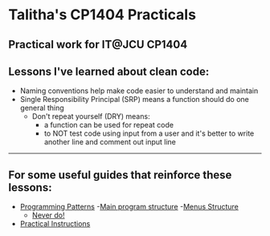 # Talitha's CP1404 Practicals

## Practical work for IT@JCU CP1404

## Lessons I've learned about clean code:
- Naming conventions help make code easier to understand and maintain
- Single Responsibility Principal (SRP) means a function should do one general thing
  - Don't repeat yourself (DRY) means:
    - a function can be used for repeat code
    - to NOT test code using input from a user and it's better to write another line and comment out input line
__________________________________________________________________________________________________________________

## For some useful guides that reinforce these lessons:
* [Programming Patterns](https://github.com/CP1404/Starter/wiki/Programming-Patterns)
  -[Main program structure](https://github.com/CP1404/Starter/wiki/Programming-Patterns#main-program-structure)
  -[Menus Structure](https://github.com/CP1404/Starter/wiki/Programming-Patterns#menus)
  - [Never do!](https://github.com/CP1404/Starter/wiki/Programming-Patterns#never)
* [Practical Instructions](https://github.com/CP1404/Practicals)